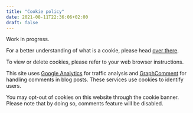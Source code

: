 ```yaml
---
title: "Cookie policy"
date: 2021-08-11T22:36:06+02:00
draft: false
---
```


Work in progress.

For a better understanding of what is a cookie, please head [over there](https://www.allaboutcookies.org/cookies/).

To view or delete cookies, please refer to your web browser instructions.

This site uses [Google Analytics](https://analytics.google.com/analytics/web/provision/#/provision) for traffic analysis and [GraphComment](https://graphcomment.com/en/) for handling comments in blog posts. These services use cookies to identify users.

You may opt-out of cookies on this website through the cookie banner. Please note that by doing so, comments feature will be disabled.
